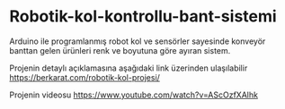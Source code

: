 # Robotik-kol-kontrollu-bant-sistemi
Arduino ile programlanmış robot kol ve sensörler sayesinde konveyör banttan gelen ürünleri renk ve boyutuna göre ayıran sistem.

Projenin detaylı açıklamasına aşağıdaki link üzerinden ulaşılabilir 
https://berkarat.com/robotik-kol-projesi/

Projenin videosu
https://www.youtube.com/watch?v=AScOzfXAlhk
